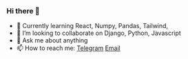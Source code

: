 
### Hi there 👋

* 🔭 Currently learning React, Numpy, Pandas, Tailwind, 
* 👯 I’m looking to collaborate on Django, Python, Javascript
* 💬 Ask me about anything 
* 📫 How to reach me: [Telegram](https://t.me/Dagm100)  [Email](mailto:02dagmawisolomon@gmail.com)








